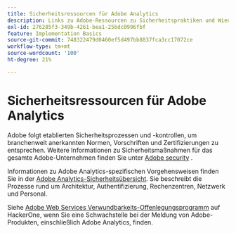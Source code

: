 ```yaml
---
title: Sicherheitsressourcen für Adobe Analytics
description: Links zu Adobe-Ressourcen zu Sicherheitspraktiken und Wiederherstellungsplänen.
exl-id: 276285f3-349b-4261-bea1-25bdc0996fbf
feature: Implementation Basics
source-git-commit: 748322479d0460ef5d497bb8837fca3cc17072ce
workflow-type: tm+mt
source-wordcount: '100'
ht-degree: 21%

---
```


# Sicherheitsressourcen für Adobe Analytics

Adobe folgt etablierten Sicherheitsprozessen und -kontrollen, um branchenweit anerkannten Normen, Vorschriften und Zertifizierungen zu entsprechen. Weitere Informationen zu Sicherheitsmaßnahmen für das gesamte Adobe-Unternehmen finden Sie unter [Adobe security](https://www.adobe.com/trust/security.html) .

Informationen zu Adobe Analytics-spezifischen Vorgehensweisen finden Sie in der [Adobe Analytics-Sicherheitsübersicht](https://www.adobe.com/content/dam/cc/en/trust-center/ungated/whitepapers/experience-cloud/adb-analytics-security-wp.pdf). Sie beschreibt die Prozesse rund um Architektur, Authentifizierung, Rechenzentren, Netzwerk und Personal.

Siehe [Adobe Web Services Verwundbarkeits-Offenlegungsprogramm](https://hackerone.com/adobe) auf HackerOne, wenn Sie eine Schwachstelle bei der Meldung von Adobe-Produkten, einschließlich Adobe Analytics, finden.
